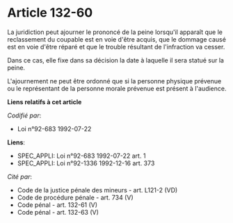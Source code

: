 # Article 132-60

La juridiction peut ajourner le prononcé de la peine lorsqu'il apparaît que le reclassement du coupable est en voie d'être
acquis, que le dommage causé est en voie d'être réparé et que le trouble résultant de l'infraction va cesser.

Dans ce cas, elle fixe dans sa décision la date à laquelle il sera statué sur la peine.

L'ajournement ne peut être ordonné que si la personne physique prévenue ou le représentant de la personne morale prévenue est
présent à l'audience.

**Liens relatifs à cet article**

_Codifié par_:

  - Loi n°92-683 1992-07-22

**Liens**:

  - SPEC_APPLI: Loi n°92-683 1992-07-22 art. 1
  - SPEC_APPLI: Loi n°92-1336 1992-12-16 art. 373

_Cité par_:

  - Code de la justice pénale des mineurs - art. L121-2 (VD)
  - Code de procédure pénale - art. 734 (V)
  - Code pénal - art. 132-61 (V)
  - Code pénal - art. 132-63 (V)

